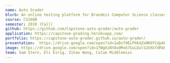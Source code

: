 ```yaml
---
name: Auto Grader
blurb: An online testing platform for Brandeis Computer Science classes. AutoGrader allows students to submit assignments to itself, which runs Junit test online instead of having a TA download and run the tests locally. Then TA can grade the coding style and update the students' grades on the website, and the professor can check the grades online and export them as csv file.
course: CS166B
semester: 2018 (Fall)
github: https://github.com/Capstone-auto-grader/auto-grader
application: https://capstone-grading.herokuapp.com/
portfolio: https://capstone-auto-grader.github.io/auto-grader/
presentation:  https://drive.google.com/open?id=1wDzf8ELPX64ZoNKDYCdpAkp1rPBzgeNRzhgofw2N5B4
image: https://drive.google.com/open?id=1fWgUiNYAs0Mxb7GuLDulS2UXkfdR4Omc
team: Sam Stern, Eli Esrig, Zihao Wang, Calum Middlemiss
---
```

